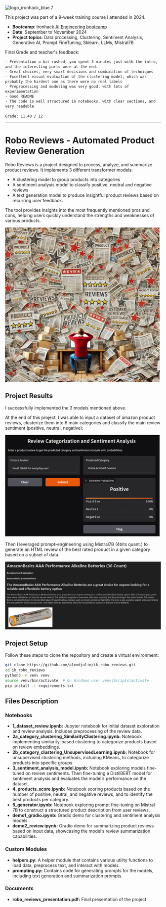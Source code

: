 ![logo_ironhack_blue 7](https://user-images.githubusercontent.com/23629340/40541063-a07a0a8a-601a-11e8-91b5-2f13e4e6b441.png)

This project was part of a 9-week training course I attended in 2024.
- **Bootcamp**: Ironhack [AI Engineering bootcamp](https://www.ironhack.com/de-en/artificial-intelligence/remote)
- **Date**: September to November 2024
- **Project topics**: Data processing, Clustering, Sentiment Analysis, Generative AI, Prompt FineTuning, Sklearn, LLMs, Mistral7B

Final Grade and teacher's feedback:
```
- Presentation a bit rushed, you spent 3 minutes just with the intro, and the interesting parts were at the end.
- Great choices, very smart decisions and combination of techniques
- Excellent visual evaluation of the clustering model, which was probably the hardest one as there were no real labels
- Preprocessing and modeling was very good, with lots of experimentation
- Good README
- The code is well structured in notebooks, with clear sections, and very readable

Grade: 11.40 / 12
```

----

# Robo Reviews - Automated Product Review Generation

Robo Reviews is a project designed to process, analyze, and summarize product reviews. It implements 3 different transformer models:
- A clustering model to group products into categories
- A sentiment analysis model to classify positive, neutral and negative reviews
- A text generation model to produce insightful product reviews based on recurring user feedback. 
 
The tool provides insights into the most frequently mentioned pros and cons, helping users quickly understand the strengths and weaknesses of various products.

<img src="readme/robo_reviews.png" width=500>

## Project Results
I successfully implemented the 3 models mentioned above. 

At the end of this project, I was able to input a dataset of amazon product reviews, clusterize them into 6 main categories and classify the main review sentiment (positive, neutral, negative):

<img src="readme/clustering_sentiment.png" width=500>

Then I leveraged prompt-engineering using Mistral7B (4bits quant.) to generate an HTML review of the best rated product in a given category based on a subset of data.

<img src="readme/review_gen.png" width=800>


## Project Setup
Follow these steps to clone the repository and create a virtual environment:

```bash
git clone https://github.com/alexdjulin/ik_robo_reviews.git
cd ik_robo_reviews
python3 -m venv venv
source venv/bin/activate  # On Windows use: venv\Scripts\activate
pip install -r requirements.txt
```

## Files Description

### Notebooks
- **1_dataset_review.ipynb:** Jupyter notebook for initial dataset exploration and review analysis. Includes preprocessing of the review data.
- **2a_category_clustering_SimilarityClustering.ipynb:** Notebook implementing similarity-based clustering to categorize products based on review embeddings.
- **2b_category_clustering_UnsupervisedLearning.ipynb:** Notebook for unsupervised clustering methods, including KMeans, to categorize products into specific groups.
- **3_sentiment_analysis_model.ipynb:** Notebook exploring models fine-tuned on review sentiments. Then fine-tuning a DistilBERT model for sentiment analysis and evaluates the model’s performance on the dataset.
- **4_products_score.ipynb:** Notebook scoring products based on the number of positive, neutral, and negative reviews, and to identify the best products per category.
- **5_generator.ipynb:** Notebook exploring prompt fine-tuning on Mistral 7B to construct a structured product description from user reviews.
- **demo1_gradio.ipynb:** Gradio demo for clustering and sentiment analysis models.
- **demo2_review.ipynb:** Gradio demo for summarizing product reviews based on input data, showcasing the model’s review summarization capabilities.

### Custom Modules
- **helpers.py:** A helper module that contains various utility functions to load data, preprocess text, and interact with models.
- **prompting.py:** Contains code for generating prompts for the models, including text generation and summarization prompts.

### Documents
- **robo_reviews_presentation.pdf:** Final presentation of the project